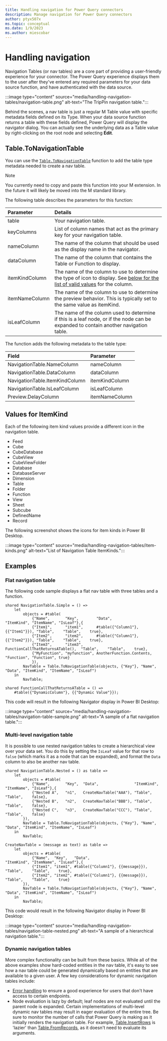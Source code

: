 ```yaml
---
title: Handling navigation for Power Query connectors
description: Manage navigation for Power Query connectors
author: ptyx507x
ms.topic: conceptual
ms.date: 1/9/2023
ms.author: miescobar
---
```


# Handling navigation

Navigation Tables (or nav tables) are a core part of providing a user-friendly experience for your connector. The Power Query experience displays them to the user after they've entered any required parameters for your data source function, and have authenticated with the data source.

:::image type="content" source="media/handling-navigation-tables/navigation-table.png" alt-text="The TripPin navigation table.":::

Behind the scenes, a nav table is just a regular M Table value with specific metadata fields defined on its Type. When your data source function returns a table with these fields defined, Power Query will display the navigator dialog. You can actually see the underlying data as a Table value by right-clicking on the root node and selecting **Edit**.

## Table.ToNavigationTable

You can use the [`Table.ToNavigationTable`](helper-functions.md#tabletonavigationtable) function to add the table type metadata needed to create a nav table.

>[!Note]
> You currently need to copy and paste this function into your M extension. In the future it will likely be moved into the M standard library.

The following table describes the parameters for this function:

| Parameter      | Details         |
|:---------------|:----------------|
| table          | Your navigation table.   |
| keyColumns     | List of column names that act as the primary key for your navigation table.      |
| nameColumn     | The name of the column that should be used as the display name in the navigator. |
| dataColumn     | The name of the column that contains the Table or Function to display.          |
| itemKindColumn | The name of the column to use to determine the type of icon to display. See [below for the list of valid values](#values-for-itemkind) for the column.  |
| itemNameColumn | The name of the column to use to determine the preview behavior. This is typically set to the same value as itemKind. |
| isLeafColumn   | The name of the column used to determine if this is a leaf node, or if the node can be expanded to contain another navigation table. |

The function adds the following metadata to the table type:

| Field                          | Parameter       |
|:-------------------------------|:----------------|
| NavigationTable.NameColumn     | nameColumn      |
| NavigationTable.DataColumn     | dataColumn      |
| NavigationTable.ItemKindColumn | itemKindColumn  |
| NavigationTable.IsLeafColumn   | isLeafColumn    |
| Preview.DelayColumn            | itemNameColumn  |

## Values for ItemKind

Each of the following item kind values provide a different icon in the navigation table.

* Feed
* Cube
* CubeDatabase
* CubeView
* CubeViewFolder
* Database
* DatabaseServer
* Dimension
* Table
* Folder
* Function
* View
* Sheet
* Subcube
* DefinedName
* Record

The following screenshot shows the icons for item kinds in Power BI Desktop.

:::image type="content" source="media/handling-navigation-tables/item-kinds.png" alt-text="List of Navigation Table ItemKinds.":::

## Examples

### Flat navigation table

The following code sample displays a flat nav table with three tables and a function.

```powerquery-m
shared NavigationTable.Simple = () =>
    let
        objects = #table(
            {"Name",       "Key",        "Data",                           "ItemKind", "ItemName", "IsLeaf"},{
            {"Item1",      "item1",      #table({"Column1"}, {{"Item1"}}), "Table",    "Table",    true},
            {"Item2",      "item2",      #table({"Column1"}, {{"Item2"}}), "Table",    "Table",    true},
            {"Item3",      "item3",      FunctionCallThatReturnsATable(),  "Table",    "Table",    true},            
            {"MyFunction", "myfunction", AnotherFunction.Contents,       "Function", "Function", true}
            }),
        NavTable = Table.ToNavigationTable(objects, {"Key"}, "Name", "Data", "ItemKind", "ItemName", "IsLeaf")
    in
        NavTable;

shared FunctionCallThatReturnsATable = () =>
    #table({"DynamicColumn"}, {{"Dynamic Value"}});
```

This code will result in the following Navigator display in Power BI Desktop:

:::image type="content" source="media/handling-navigation-tables/navigation-table-sample.png" alt-text="A sample of a flat navigation table.":::

### Multi-level navigation table

It is possible to use nested navigation tables to create a hierarchical view over your data set. You do this by setting the `IsLeaf` value for that row to `false` (which marks it as a node that can be expanded), and format the `Data` column to also be another nav table.

```powerquery-m
shared NavigationTable.Nested = () as table =>
    let
        objects = #table(
            {"Name",       "Key",  "Data",                "ItemKind", "ItemName", "IsLeaf"},{
            {"Nested A",   "n1",   CreateNavTable("AAA"), "Table",    "Table",    false},
            {"Nested B",   "n2",   CreateNavTable("BBB"), "Table",    "Table",    false},
            {"Nested C",   "n3",   CreateNavTable("CCC"), "Table",    "Table",    false}
        }),
        NavTable = Table.ToNavigationTable(objects, {"Key"}, "Name", "Data", "ItemKind", "ItemName", "IsLeaf")
    in
        NavTable;

CreateNavTable = (message as text) as table => 
    let
        objects = #table(
            {"Name",  "Key",   "Data",                           "ItemKind", "ItemName", "IsLeaf"},{
            {"Item1", "item1", #table({"Column1"}, {{message}}), "Table",    "Table",    true},
            {"Item2", "item2", #table({"Column1"}, {{message}}), "Table",    "Table",    true}
        }),
        NavTable = Table.ToNavigationTable(objects, {"Key"}, "Name", "Data", "ItemKind", "ItemName", "IsLeaf")
    in
        NavTable;

```

This code would result in the following Navigator display in Power BI Desktop:

:::image type="content" source="media/handling-navigation-tables/navigation-table-nested.png" alt-text="A sample of a hierarchical navigation table.":::

### Dynamic navigation tables

More complex functionality can be built from these basics. While all of the above examples show hard-coded entities in the nav table, it's easy to see how a nav table could be generated dynamically based on entities that are available to a given user. A few key considerations for dynamic navigation tables include:

* [Error handling](error-handling.md) to ensure a good experience for users that don't have access to certain endpoints.
* Node evaluation is lazy by default; leaf nodes are not evaluated until the parent node is expanded. Certain implementations of multi-level dynamic nav tables may result in eager evaluation of the entire tree. Be sure to monitor the number of calls that Power Query is making as it initially renders the navigation table. For example, [Table.InsertRows](/powerquery-m/table-insertrows) is 'lazier' than [Table.FromRecords](/powerquery-m/table-fromrecords), as it doesn't need to evaluate its arguments.
